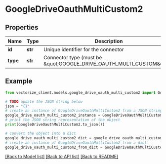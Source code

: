 # GoogleDriveOauthMultiCustom2


## Properties

Name | Type | Description | Notes
------------ | ------------- | ------------- | -------------
**id** | **str** | Unique identifier for the connector | 
**type** | **str** | Connector type (must be \&quot;GOOGLE_DRIVE_OAUTH_MULTI_CUSTOM\&quot;) | 

## Example

```python
from vectorize_client.models.google_drive_oauth_multi_custom2 import GoogleDriveOauthMultiCustom2

# TODO update the JSON string below
json = "{}"
# create an instance of GoogleDriveOauthMultiCustom2 from a JSON string
google_drive_oauth_multi_custom2_instance = GoogleDriveOauthMultiCustom2.from_json(json)
# print the JSON string representation of the object
print(GoogleDriveOauthMultiCustom2.to_json())

# convert the object into a dict
google_drive_oauth_multi_custom2_dict = google_drive_oauth_multi_custom2_instance.to_dict()
# create an instance of GoogleDriveOauthMultiCustom2 from a dict
google_drive_oauth_multi_custom2_from_dict = GoogleDriveOauthMultiCustom2.from_dict(google_drive_oauth_multi_custom2_dict)
```
[[Back to Model list]](../README.md#documentation-for-models) [[Back to API list]](../README.md#documentation-for-api-endpoints) [[Back to README]](../README.md)



